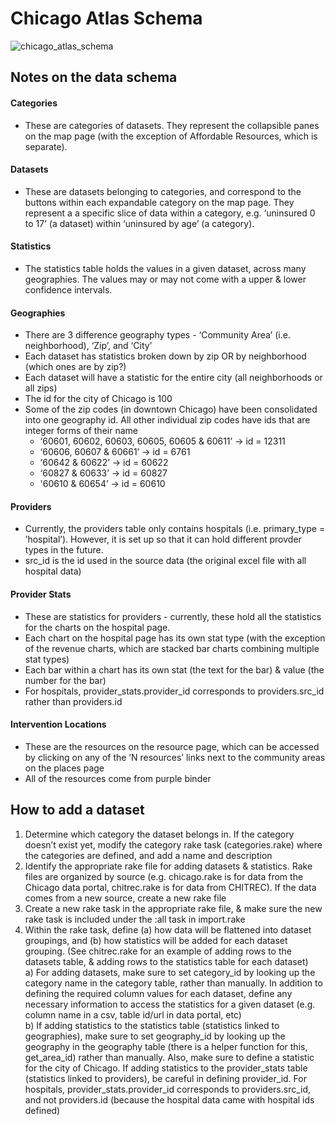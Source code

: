 # Chicago Atlas Schema

![chicago_atlas_schema](https://cloud.githubusercontent.com/assets/1406537/5253501/524dee9a-796d-11e4-99fa-6463fda15829.png)

## Notes on the data schema

#### Categories
- These are categories of datasets. They represent the collapsible panes on the map page (with the exception of Affordable Resources, which is separate).

#### Datasets
- These are datasets belonging to categories, and correspond to the buttons within each expandable category on the map page. They represent a a specific slice of data within a category, e.g. ‘uninsured 0 to 17’ (a dataset) within ‘uninsured by age’ (a category).

#### Statistics
- The statistics table holds the values in a given dataset, across many geographies. The values may or may not come with a upper & lower confidence intervals.

#### Geographies
- There are 3 difference geography types - ‘Community Area’ (i.e. neighborhood), ‘Zip’, and ‘City’
- Each dataset has statistics broken down by zip OR by neighborhood (which ones are by zip?)
- Each dataset will have a statistic for the entire city (all neighborhoods or all zips)
- The id for the city of Chicago is 100
- Some of the zip codes (in downtown Chicago) have been consolidated into one geography id. All other individual zip codes have ids that are integer forms of their name  
    * ‘60601, 60602, 60603, 60605, 60605 & 60611’ -> id = 12311  
    * ‘60606, 60607 & 60661’ -> id = 6761  
    * ‘60642 & 60622’ -> id = 60622  
    * ‘60827 & 60633’ -> id = 60827  
    * '60610 & 60654’ -> id = 60610  
     
#### Providers
- Currently, the providers table only contains hospitals (i.e. primary_type = ’hospital’). However, it is set up so that it can hold different provder types in the future.
- src_id is the id used in the source data (the original excel file with all hospital data)

#### Provider Stats
- These are statistics for providers - currently, these hold all the statistics for the charts on the hospital page.
- Each chart on the hospital page has its own stat type (with the exception of the revenue charts, which are stacked bar charts combining multiple stat types)
- Each bar within a chart has its own stat (the text for the bar) & value (the number for the bar)
- For hospitals, provider_stats.provider_id corresponds to providers.src_id rather than providers.id
     
#### Intervention Locations
- These are the resources on the resource page, which can be accessed by clicking on any of the ’N resources’ links next to the community areas on the places page
- All of the resources come from purple binder


## How to add a dataset

1. Determine which category the dataset belongs in. If the category doesn’t exist yet, modify the category rake task (categories.rake) where the categories are defined, and add a name and description
2. Identify the appropriate rake file for adding datasets & statistics. Rake files are organized by source (e.g. chicago.rake is for data from the Chicago data portal, chitrec.rake is for data from CHITREC). If the data comes from a new source, create a new rake file
3. Create a new rake task in the appropriate rake file, & make sure the new rake task is included under the :all task in import.rake
4. Within the rake task, define (a) how data will be flattened into dataset groupings, and (b) how statistics will be added for each dataset grouping. (See chitrec.rake for an example of adding rows to the datasets table, & adding rows to the statistics table for each dataset)  
    a) For adding datasets, make sure to set category_id by looking up the category name in the category table, rather than manually. In addition to defining the required column values for each dataset, define any necessary information to access the statistics for a given dataset (e.g. column name in a csv, table id/url in data portal, etc)  
    b) If adding statistics to the statistics table (statistics linked to geographies), make sure to set geography_id by looking up the geography in the geography table (there is a helper function for this, get_area_id) rather than manually. Also, make sure to define a statistic for the city of Chicago. If adding statistics to the provider_stats table (statistics linked to providers), be careful in defining provider_id. For hospitals, provider_stats.provider_id corresponds to providers.src_id, and not providers.id (because the hospital data came with hospital ids defined)
